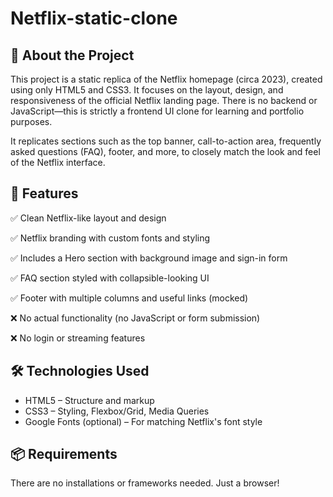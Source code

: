 # Netflix-static-clone
## 📝 About the Project
This project is a static replica of the Netflix homepage (circa 2023), created using only HTML5 and CSS3. It focuses on the layout, design, and responsiveness of the official Netflix landing page. There is no backend or JavaScript—this is strictly a frontend UI clone for learning and portfolio purposes.

It replicates sections such as the top banner, call-to-action area, frequently asked questions (FAQ), footer, and more, to closely match the look and feel of the Netflix interface.
## 🚀 Features
✅ Clean Netflix-like layout and design

✅ Netflix branding with custom fonts and styling

✅ Includes a Hero section with background image and sign-in form

✅ FAQ section styled with collapsible-looking UI

✅ Footer with multiple columns and useful links (mocked)

❌ No actual functionality (no JavaScript or form submission)

❌ No login or streaming features

## 🛠️ Technologies Used
- HTML5 – Structure and markup
- CSS3 – Styling, Flexbox/Grid, Media Queries
- Google Fonts (optional) – For matching Netflix's font style

## 📦 Requirements
There are no installations or frameworks needed. Just a browser!
